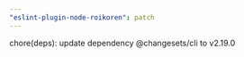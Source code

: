 ```yaml
---
"eslint-plugin-node-roikoren": patch
---
```


chore(deps): update dependency @changesets/cli to v2.19.0

